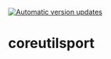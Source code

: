 [![Automatic version updates](https://github.com/ZOSOpenTools/coreutilsport/actions/workflows/bump.yml/badge.svg)](https://github.com/ZOSOpenTools/coreutilsport/actions/workflows/bump.yml)

# coreutilsport
